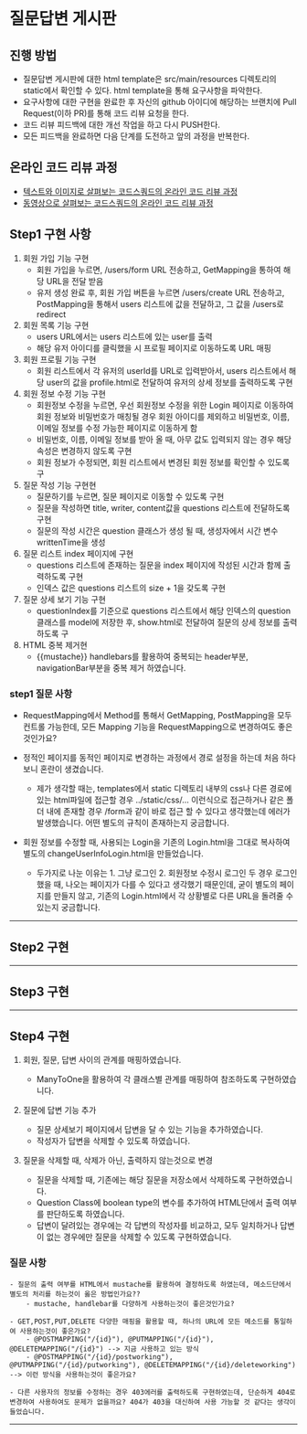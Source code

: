 # 질문답변 게시판
## 진행 방법
* 질문답변 게시판에 대한 html template은 src/main/resources 디렉토리의 static에서 확인할 수 있다. html template을 통해 요구사항을 파악한다.
* 요구사항에 대한 구현을 완료한 후 자신의 github 아이디에 해당하는 브랜치에 Pull Request(이하 PR)를 통해 코드 리뷰 요청을 한다.
* 코드 리뷰 피드백에 대한 개선 작업을 하고 다시 PUSH한다.
* 모든 피드백을 완료하면 다음 단계를 도전하고 앞의 과정을 반복한다.

## 온라인 코드 리뷰 과정
* [텍스트와 이미지로 살펴보는 코드스쿼드의 온라인 코드 리뷰 과정](https://github.com/code-squad/codesquad-docs/blob/master/codereview/README.md)
* [동영상으로 살펴보는 코드스쿼드의 온라인 코드 리뷰 과정](https://youtu.be/a5c9ku-_fok)


## Step1 구현 사항

1. 회원 가입 기능 구현
    - 회원 가입을 누르면, /users/form URL 전송하고, GetMapping을 통하여 해당 URL을 전달 받음
    - 유저 생성 완료 후, 회원 가입 버튼을 누르면 /users/create URL 전송하고, PostMapping을 통해서 users 리스트에 값을 전달하고, 
    그 값을  /users로 redirect
2. 회원 목록 기능 구현
    - users URL에서는 users 리스트에 있는 user를 출력
    - 해당 유저 아이디를 클릭했을 시 프로필 페이지로 이동하도록 URL 매핑
3. 회원 프로필 기능 구현
    - 회원 리스트에서 각 유저의 userId를 URL로 입력받아서, users 리스트에서 해당 user의 값을 profile.html로 전달하여
      유저의 상세 정보를 출력하도록 구현
4. 회원 정보 수정 기능 구현
    - 회원정보 수정을 누르면, 우선 회원정보 수정을 위한 Login 페이지로 이동하여 회원 정보와 비밀번호가 매칭될 경우 회원 아이디를 제외하고
      비밀번호, 이름, 이메일 정보를 수정 가능한 페이지로 이동하게 함
    - 비밀번호, 이름, 이메일 정보를 받아 올 때, 아무 값도 입력되지 않는 경우 해당 속성은 변경하지 않도록 구현
    - 회원 정보가 수정되면, 회원 리스트에서 변경된 회원 정보를 확인할 수 있도록 구
5. 질문 작성 기능 구현현
    - 질문하기를 누르면, 질문 페이지로 이동할 수 있도록 구현
    - 질문을 작성하면 title, writer, content값을 questions 리스트에 전달하도록 구현
    - 질문의 작성 시간은 question 클래스가 생성 될 때, 생성자에서 시간 변수 writtenTime을 생성
6. 질문 리스트 index 페이지에 구현
    - questions 리스트에 존재하는 질문을 index 페이지에 작성된 시간과 함께 출력하도록 구현
    - 인덱스 값은 questions 리스트의 size + 1을 갖도록 구현
7. 질문 상세 보기 기능 구현
    - questionIndex를 기준으로 questions 리스트에서 해당 인덱스의 question 클래스를 model에 저장한 후, show.html로 전달하여
      질문의 상세 정보를 출력하도록 구
8. HTML 중복 제거현
    - {{mustache}} handlebars를 활용하여 중복되는 header부분, navigationBar부분을 중복 제거 하였습니다.

### step1 질문 사항

- RequestMapping에서 Method를 통해서 GetMapping, PostMapping을 모두 컨트롤 가능한데, 모든 Mapping 기능을 RequestMapping으로 변경하여도 좋은것인가요?

- 정적인 페이지를 동적인 페이지로 변경하는 과정에서 경로 설정을 하는데 처음 하다보니 혼란이 생겼습니다.
    - 제가 생각할 때는, templates에서 static 디렉토리 내부의 css나 다른 경로에 있는 html파일에 접근할 경우 ../static/css/... 이런식으로 접근하거나 같은 폴더 내에 존재할 경우 
    /form과 같이 바로 접근 할 수 있다고 생각했는데 에러가 발생했습니다. 어떤 별도의 규칙이 존재하는지 궁금합니다.

- 회원 정보를 수정할 때, 사용되는 Login을 기존의 Login.html을 그대로 복사하여 별도의 changeUserInfoLogin.html을 만들었습니다.
    - 두가지로 나눈 이유는 1. 그냥 로그인 2. 회원정보 수정시 로그인 두 경우 로그인 했을 때, 나오는 페이지가 다를 수 있다고 생각했기 때문인데,
      굳이 별도의 페이지를 만들지 않고, 기존의 Login.html에서 각 상황별로 다른 URL을 돌려줄 수 있는지 궁금합니다. 
------------------------------------------------------------

## Step2 구현

------------------------------------------------------------

## Step3 구현

------------------------------------------------------------

## Step4 구현

1. 회원, 질문, 답변 사이의 관계를 매핑하였습니다.
	- ManyToOne을 활용하여 각 클래스별 관계를 매핑하여 참조하도록 구현하였습니다.

2. 질문에 답변 기능 추가
	- 질문 상세보기 페이지에서 답변을 달 수 있는 기능을 추가하였습니다.
	- 작성자가 답변을 삭제할 수 있도록 하였습니다.

3. 질문을 삭제할 때, 삭제가 아닌, 출력하지 않는것으로 변경
	- 질문을 삭제할 때, 기존에는 해당 질문을 저장소에서 삭제하도록 구현하였습니다.
	- Question Class에 boolean type의 변수를 추가하여 HTML단에서 출력 여부를 판단하도록 하였습니다.
	- 답변이 달려있는 경우에는 각 답변의 작성자를 비교하고, 모두 일치하거나 답변이 없는 경우에만 질문을 삭제할 수 있도록 구현하였습니다.

### 질문 사항

	- 질문의 출력 여부를 HTML에서 mustache를 활용하여 결정하도록 하였는데, 메소드단에서 별도의 처리를 하는것이 옳은 방법인가요??
		- mustache, handlebar를 다양하게 사용하는것이 좋은것인가요?
	
	- GET,POST,PUT,DELETE 다양한 매핑을 활용할 때, 하나의 URL에 모든 메소드를 통일하여 사용하는것이 좋은가요?
		- @POSTMAPPING("/{id}"), @PUTMAPPING("/{id}"), @DELETEMAPPING("/{id}") --> 지금 사용하고 있는 방식
		- @POSTMAPPING("/{id}/postworking"), @PUTMAPPING("/{id}/putworking"), @DELETEMAPPING("/{id}/deleteworking") --> 이런 방식을 사용하는것이 좋은가요?
		
	- 다른 사용자의 정보를 수정하는 경우 403에러를 출력하도록 구현하였는데, 단순하게 404로 변경하여 사용하여도 문제가 없을까요? 404가 403을 대신하여 사용 가능할 것 같다는 생각이 들었습니다.

------------------------------------------------------------
